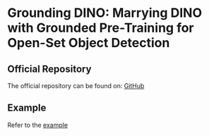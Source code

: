 # Grounding DINO: Marrying DINO with Grounded Pre-Training for Open-Set Object Detection

## Official Repository

The official repository can be found on: [GitHub](https://github.com/IDEA-Research/GroundingDINO)

## Example

Refer to the [example](../../../examples/grounding-dino)
